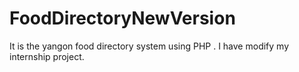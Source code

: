 # FoodDirectoryNewVersion
It is the yangon food directory system using PHP . I have modify my internship project. 
